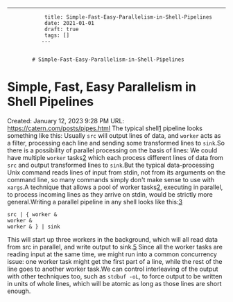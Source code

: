 ---
                title: Simple-Fast-Easy-Parallelism-in-Shell-Pipelines
                date: 2021-01-01    
                draft: true
                tags: []
               ---


            # Simple-Fast-Easy-Parallelism-in-Shell-Pipelines

# Simple, Fast, Easy Parallelism in Shell Pipelines
Created: January 12, 2023 9:28 PM
URL: https://catern.com/posts/pipes.html
The typical shell[1](https://catern.com/posts/pipes.html#fn.1) pipeline looks something like this:
Usually `src` will output lines of data, and `worker` acts as a filter, processing each line and sending some transformed lines to `sink`.So there is a possibility of parallel processing on the basis of lines: We could have multiple `worker` tasks[2](https://catern.com/posts/pipes.html#fn.2) which each process different lines of data from `src` and output transformed lines to `sink`.But the typical data-processing Unix command reads lines of input from stdin, not from its arguments on the command line, so many commands simply don't make sense to use with `xargs`.A technique that allows a pool of worker tasks[2](https://catern.com/posts/pipes.html#fn.2), executing in parallel, to process incoming lines as they arrive on stdin, would be strictly more general.Writing a parallel pipeline in any shell looks like this:[3](https://catern.com/posts/pipes.html#fn.3)
```
src | { worker &
worker &
worker & } | sink
```
This will start up three workers in the background, which will all read data from src in parallel, and write output to sink.[5](https://catern.com/posts/pipes.html#fn.5)
Since all the worker tasks are reading input at the same time, we might run into a common concurrency issue: one worker task might get the first part of a line, while the rest of the line goes to another worker task.We can control interleaving of the output with other techniques too, such as `stdbuf -oL`, to force output to be written in units of whole lines, which will be atomic as long as those lines are short enough.